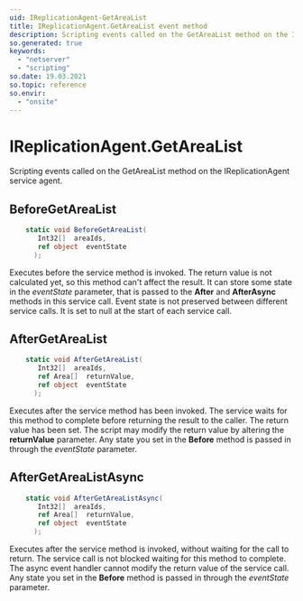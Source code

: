 ```yaml
---
uid: IReplicationAgent-GetAreaList
title: IReplicationAgent.GetAreaList event method
description: Scripting events called on the GetAreaList method on the IReplicationAgent service agent.
so.generated: true
keywords:
  - "netserver"
  - "scripting"
so.date: 19.03.2021
so.topic: reference
so.envir:
  - "onsite"
---
```

# IReplicationAgent.GetAreaList

Scripting events called on the <see cref='M:SuperOffice.CRM.Services.IReplicationAgent.GetAreaList'>GetAreaList</see> method on the <see cref='IReplicationAgent'>IReplicationAgent</see>  service agent.

## BeforeGetAreaList
```cs
    static void BeforeGetAreaList(
       Int32[]  areaIds,
       ref object  eventState
      );
```
Executes before the service method is invoked.
The return value is not calculated yet, so this method can't affect the result.
It can store some state in the *eventState* parameter, that is passed to the **After** and **AfterAsync** methods in this service call.
Event state is not preserved between different service calls. It is set to null at the start of each service call.
## AfterGetAreaList
```cs
    static void AfterGetAreaList(
       Int32[]  areaIds,
       ref Area[]  returnValue,
       ref object  eventState
      );
```
Executes after the service method has been invoked. The service waits for this method to complete before returning the result to the caller.
The return value has been set. The script may modify the return value by altering the **returnValue** parameter.
Any state you set in the **Before** method is passed in through the *eventState* parameter.
## AfterGetAreaListAsync
```cs
    static void AfterGetAreaListAsync(
       Int32[]  areaIds,
       ref Area[]  returnValue,
       ref object  eventState
      );
```
Executes after the service method is invoked, without waiting for the call to return.
The service call is not blocked waiting for this method to complete.
The async event handler cannot modify the return value of the service call.
Any state you set in the **Before** method is passed in through the *eventState* parameter.

